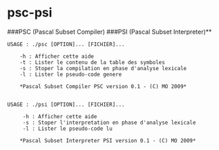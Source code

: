 psc-psi
=======

###PSC (Pascal Subset Compiler)
###PSI (Pascal Subset Interpreter)**

```
USAGE : ./psc [OPTION]... [FICHIER]...

    -h : Afficher cette aide
    -t : Lister le contenu de la table des symboles
    -s : Stoper la compilation en phase d'analyse lexicale
    -l : Lister le pseudo-code genere

    *Pascal Subset Compiler PSC version 0.1 - (C) MO 2009*


USAGE : ./psi [OPTION]... [FICHIER]...

     -h : Afficher cette aide
     -s : Stoper l'interpretation en phase d'analyse lexicale
     -l : Lister le pseudo-code lu

    *Pascal Subset Interpreter PSI version 0.1 - (C) MO 2009*
```
